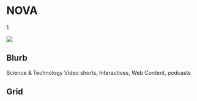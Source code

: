 # NOVA

1

![](https://s3.amazonaws.com/wgbhstocksales.org/clip_1.png)

## Blurb

Science & Technology Video shorts, Interactives, Web Content, podcasts


## Grid
